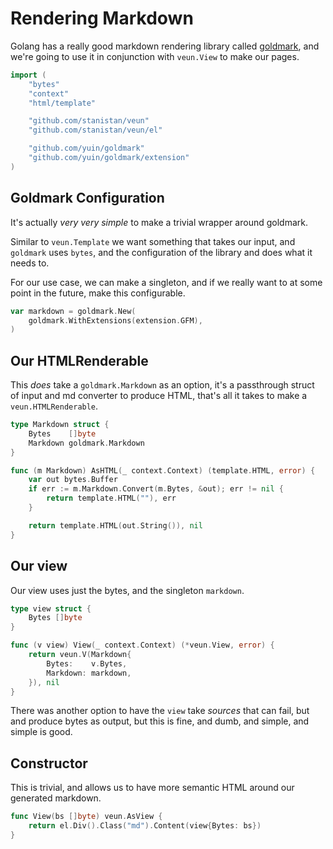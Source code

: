 # Rendering Markdown

Golang has a really good markdown rendering library called
[goldmark][goldmark], and we're going to use it in conjunction
with `veun.View` to make our pages.

```go
import (
	"bytes"
	"context"
	"html/template"

	"github.com/stanistan/veun"
	"github.com/stanistan/veun/el"

	"github.com/yuin/goldmark"
	"github.com/yuin/goldmark/extension"
)
```

## Goldmark Configuration

It's actually _very very simple_ to make a trivial wrapper
around goldmark.

Similar to `veun.Template` we want something that takes our
input, and `goldmark` uses `bytes`, and the configuration
of the library and does what it needs to.

For our use case, we can make a singleton, and if we really
want to at some point in the future, make this configurable.

```go
var markdown = goldmark.New(
	goldmark.WithExtensions(extension.GFM),
)
```

## Our HTMLRenderable

This _does_ take a `goldmark.Markdown` as an option, it's a
passthrough struct of input and md converter to produce HTML,
that's all it takes to make a `veun.HTMLRenderable`.

```go
type Markdown struct {
	Bytes    []byte
	Markdown goldmark.Markdown
}

func (m Markdown) AsHTML(_ context.Context) (template.HTML, error) {
	var out bytes.Buffer
	if err := m.Markdown.Convert(m.Bytes, &out); err != nil {
		return template.HTML(""), err
	}

	return template.HTML(out.String()), nil
}
```

## Our view

Our view uses just the bytes, and the singleton `markdown`.

```go
type view struct {
	Bytes []byte
}

func (v view) View(_ context.Context) (*veun.View, error) {
	return veun.V(Markdown{
		Bytes:    v.Bytes,
		Markdown: markdown,
	}), nil
}
```

There was another option to have the `view` take _sources_
that can fail, but and produce bytes as output, but this
is fine, and dumb, and simple, and simple is good.

## Constructor

This is trivial, and allows us to have more semantic
HTML around our generated markdown.

```go
func View(bs []byte) veun.AsView {
    return el.Div().Class("md").Content(view{Bytes: bs})
}
```

[goldmark]: https://github.com/yuin/goldmark
